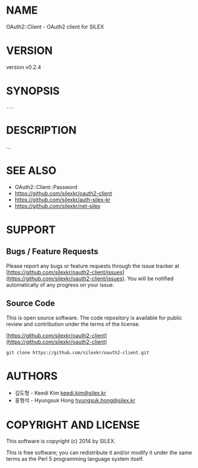 # NAME

OAuth2::Client - OAuth2 client for SILEX

# VERSION

version v0.2.4

# SYNOPSIS

    ...

# DESCRIPTION

...

# SEE ALSO

- OAuth2::Client::Password
- https://github.com/silexkr/oauth2-client
- https://github.com/silexkr/auth-silex-kr
- https://github.com/silexkr/net-silex

# SUPPORT

## Bugs / Feature Requests

Please report any bugs or feature requests through the issue tracker
at [https://github.com/silexkr/oauth2-client/issues](https://github.com/silexkr/oauth2-client/issues).
You will be notified automatically of any progress on your issue.

## Source Code

This is open source software.  The code repository is available for
public review and contribution under the terms of the license.

[https://github.com/silexkr/oauth2-client](https://github.com/silexkr/oauth2-client)

    git clone https://github.com/silexkr/oauth2-client.git

# AUTHORS

- 김도형 - Keedi Kim <keedi.kim@silex.kr>
- 홍형석 - Hyungsuk Hong <hyungsuk.hong@silex.kr>

# COPYRIGHT AND LICENSE

This software is copyright (c) 2014 by SILEX.

This is free software; you can redistribute it and/or modify it under
the same terms as the Perl 5 programming language system itself.
